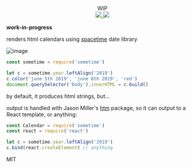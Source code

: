 <div align="center">
  <div>WIP</div>
  <a href="https://npmjs.org/package/sometime">
    <img src="https://img.shields.io/npm/v/sometime.svg?style=flat-square" />
  </a>
  <a href="https://unpkg.com/sometime">
    <img src="https://badge-size.herokuapp.com/spencermountain/sometime/master/builds/sometime.min.js" />
  </a>
</div>

**work-in-progress**

renders html calendars using [spacetime](https://github.com/spencermountain/spacetime) date library

![image](https://user-images.githubusercontent.com/399657/50604609-81a89f00-0e8d-11e9-926d-5ffa4b39f4d3.png)

```js
const sometime = require('sometime')

let c = sometime.year.leftAlign('2019')
c.color('june 5th 2019', 'june 8th 2019', 'red')
document.querySelector('body').innerHTML = c.build()
```

by default, it produces html strings, but...

output is handled with Jason Miller's [htm](https://github.com/developit/htm) package, so it can output to a React template, or anything:
```js
const Calendar = require('sometime')
const react = require('react')

let c = sometime.year.leftAlign('2019')
c.bind(react.createElement) // anything
```

MIT

